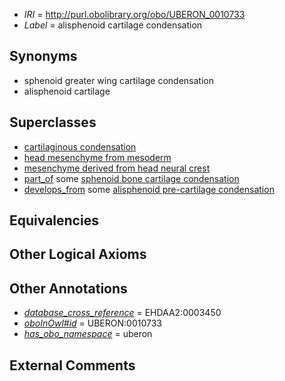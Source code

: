  * *IRI* = http://purl.obolibrary.org/obo/UBERON_0010733
 * *Label* = alisphenoid cartilage condensation

## Synonyms

 * sphenoid greater wing cartilage condensation
 * alisphenoid cartilage

## Superclasses

 * [cartilaginous condensation](../../UBERON/63/UBERON_0005863.md)
 * [head mesenchyme from mesoderm](../../UBERON/04/UBERON_0006904.md)
 * [mesenchyme derived from head neural crest](../../UBERON/13/UBERON_0007213.md)
 * [part_of](../../BFO/50/BFO_0000050.md) some [sphenoid bone cartilage condensation](../../UBERON/93/UBERON_0009193.md)
 * [develops_from](../../RO/02/RO_0002202.md) some [alisphenoid pre-cartilage condensation](../../UBERON/32/UBERON_0010732.md)

## Equivalencies


## Other Logical Axioms


## Other Annotations

 * *[database_cross_reference](../../ef/oboInOwl#hasDbXref.md)* = EHDAA2:0003450
 * *[oboInOwl#id](../../id/oboInOwl#id.md)* = UBERON:0010733
 * *[has_obo_namespace](../../ce/oboInOwl#hasOBONamespace.md)* = uberon

## External Comments

